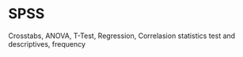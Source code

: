# SPSS
Crosstabs, ANOVA, T-Test, Regression, Correlasion statistics test and descriptives, frequency
